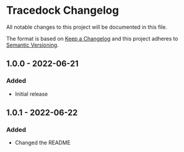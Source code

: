 # Tracedock Changelog

All notable changes to this project will be documented in this file.

The format is based on [Keep a Changelog](http://keepachangelog.com/) and this project adheres to [Semantic Versioning](http://semver.org/).

## 1.0.0 - 2022-06-21
### Added
- Initial release

## 1.0.1 - 2022-06-22
### Added
- Changed the README
